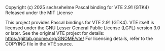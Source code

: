 Copyright (c) 2025 sechsehelme
Pascal binding for VTE 2.91 (GTK4)
Released under the MIT License

This project provides Pascal bindings for VTE 2.91 (GTK4).
VTE itself is licensed under the GNU Lesser General Public License (LGPL) version 3.0 or later.
See the original VTE project for details: https://gitlab.gnome.org/GNOME/vte/
For licensing details, refer to the COPYING file in the VTE source.

